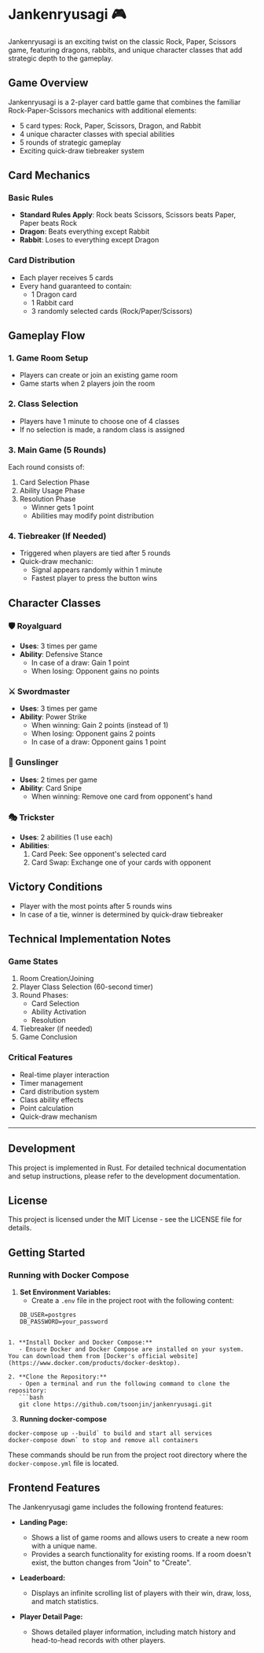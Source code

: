 # Jankenryusagi 🎮

Jankenryusagi is an exciting twist on the classic Rock, Paper, Scissors game, featuring dragons, rabbits, and unique character classes that add strategic depth to the gameplay.

## Game Overview

Jankenryusagi is a 2-player card battle game that combines the familiar Rock-Paper-Scissors mechanics with additional elements:
- 5 card types: Rock, Paper, Scissors, Dragon, and Rabbit
- 4 unique character classes with special abilities
- 5 rounds of strategic gameplay
- Exciting quick-draw tiebreaker system

## Card Mechanics

### Basic Rules
- **Standard Rules Apply**: Rock beats Scissors, Scissors beats Paper, Paper beats Rock
- **Dragon**: Beats everything except Rabbit
- **Rabbit**: Loses to everything except Dragon

### Card Distribution
- Each player receives 5 cards
- Every hand guaranteed to contain:
  - 1 Dragon card
  - 1 Rabbit card
  - 3 randomly selected cards (Rock/Paper/Scissors)

## Gameplay Flow

### 1. Game Room Setup
- Players can create or join an existing game room
- Game starts when 2 players join the room

### 2. Class Selection
- Players have 1 minute to choose one of 4 classes
- If no selection is made, a random class is assigned

### 3. Main Game (5 Rounds)
Each round consists of:
1. Card Selection Phase
2. Ability Usage Phase
3. Resolution Phase
   - Winner gets 1 point
   - Abilities may modify point distribution

### 4. Tiebreaker (If Needed)
- Triggered when players are tied after 5 rounds
- Quick-draw mechanic:
  - Signal appears randomly within 1 minute
  - Fastest player to press the button wins

## Character Classes

### 🛡️ Royalguard
- **Uses**: 3 times per game
- **Ability**: Defensive Stance
  - In case of a draw: Gain 1 point
  - When losing: Opponent gains no points

### ⚔️ Swordmaster
- **Uses**: 3 times per game
- **Ability**: Power Strike
  - When winning: Gain 2 points (instead of 1)
  - When losing: Opponent gains 2 points
  - In case of a draw: Opponent gains 1 point

### 🔫 Gunslinger
- **Uses**: 2 times per game
- **Ability**: Card Snipe
  - When winning: Remove one card from opponent's hand

### 🎭 Trickster
- **Uses**: 2 abilities (1 use each)
- **Abilities**:
  1. Card Peek: See opponent's selected card
  2. Card Swap: Exchange one of your cards with opponent

## Victory Conditions
- Player with the most points after 5 rounds wins
- In case of a tie, winner is determined by quick-draw tiebreaker

## Technical Implementation Notes

### Game States
1. Room Creation/Joining
2. Player Class Selection (60-second timer)
3. Round Phases:
   - Card Selection
   - Ability Activation
   - Resolution
4. Tiebreaker (if needed)
5. Game Conclusion

### Critical Features
- Real-time player interaction
- Timer management
- Card distribution system
- Class ability effects
- Point calculation
- Quick-draw mechanism

---

## Development

This project is implemented in Rust. For detailed technical documentation and setup instructions, please refer to the development documentation.

## License

This project is licensed under the MIT License - see the LICENSE file for details.

## Getting Started

### Running with Docker Compose

1. **Set Environment Variables:**
   - Create a `.env` file in the project root with the following content:
   ```plaintext
   DB_USER=postgres
   DB_PASSWORD=your_password
```

1. **Install Docker and Docker Compose:**
   - Ensure Docker and Docker Compose are installed on your system. You can download them from [Docker's official website](https://www.docker.com/products/docker-desktop).

2. **Clone the Repository:**
   - Open a terminal and run the following command to clone the repository:
   ```bash
   git clone https://github.com/tsoonjin/jankenryusagi.git
```
3. **Running docker-compose**
```
docker-compose up --build` to build and start all services
docker-compose down` to stop and remove all containers
```

These commands should be run from the project root directory where the `docker-compose.yml` file is located.

## Frontend Features

The Jankenryusagi game includes the following frontend features:

- **Landing Page:**
  - Shows a list of game rooms and allows users to create a new room with a unique name.
  - Provides a search functionality for existing rooms. If a room doesn't exist, the button changes from "Join" to "Create".

- **Leaderboard:**
  - Displays an infinite scrolling list of players with their win, draw, loss, and match statistics.

- **Player Detail Page:**
  - Shows detailed player information, including match history and head-to-head records with other players.